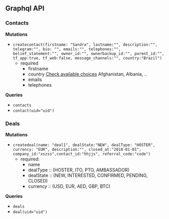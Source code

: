## Graphql API

### Contacts

**Mutations**

- ```createcontact(firstname: "Sandra", lastname:"", description:"", telegram:"", bio: "", emails:"", telephones:"", belief_statement:"", owner_id:"", ownerbackup_id:"", parent_id:"", tf_app:true, tf_web:false, message_channels:"", country:"Brazil")```
    - required
        - firstname
        - country [Check available choices](https://github.com/Incubaid/crm/blob/master/crm/countries.py) Afghanistan, Albania, ..
        - emails
        - telephones

**Queries**
- ```contacts```
- ```contact(uid="uid")```


### Deals

**Mutations**

- ```createdeal(name: "deal1", dealState:"NEW", dealType: "HOSTER", currency: "EUR", description:"", closed_at:"2010-01-01",  company_id:"xszss",contact_id:"hhjjs", referral_code:"code")```
    - required:
        - name
        - dealType :: (HOSTER, ITO, PTO, AMBASSADOR)
        - dealState :: (NEW, INTERESTED, CONFIRMED, PENDING, CLOSED)
        - currency :: (USD, EUR, AED, GBP, BTC)

**Queries**
- ```deals```
- ```deal(uid="uid")```

